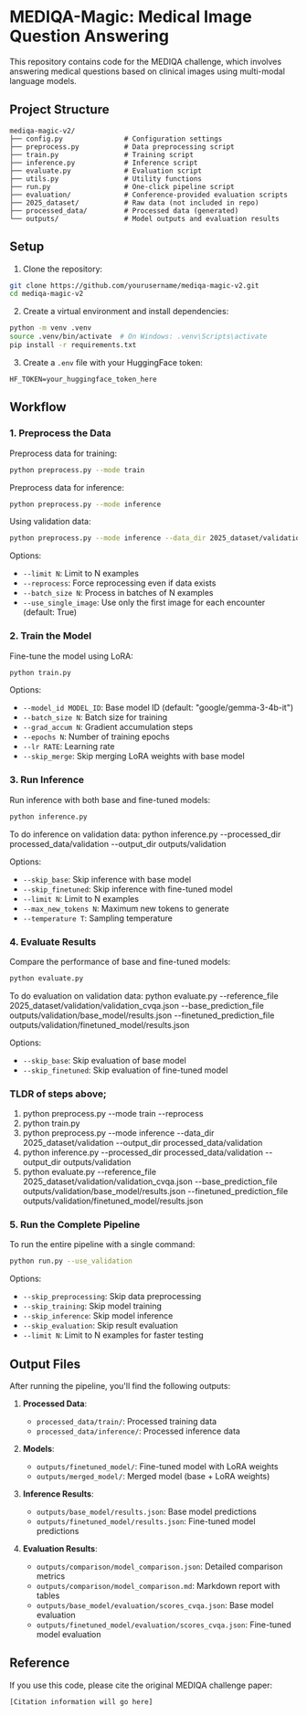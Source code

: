 # MEDIQA-Magic: Medical Image Question Answering

This repository contains code for the MEDIQA challenge, which involves answering medical questions based on clinical images using multi-modal language models.

## Project Structure

```
mediqa-magic-v2/
├── config.py               # Configuration settings
├── preprocess.py           # Data preprocessing script
├── train.py                # Training script
├── inference.py            # Inference script
├── evaluate.py             # Evaluation script
├── utils.py                # Utility functions
├── run.py                  # One-click pipeline script
├── evaluation/             # Conference-provided evaluation scripts
├── 2025_dataset/           # Raw data (not included in repo)
├── processed_data/         # Processed data (generated)
└── outputs/                # Model outputs and evaluation results
```

## Setup

1. Clone the repository:
```bash
git clone https://github.com/yourusername/mediqa-magic-v2.git
cd mediqa-magic-v2
```

2. Create a virtual environment and install dependencies:
```bash
python -m venv .venv
source .venv/bin/activate  # On Windows: .venv\Scripts\activate
pip install -r requirements.txt
```

3. Create a `.env` file with your HuggingFace token:
```
HF_TOKEN=your_huggingface_token_here
```

## Workflow

### 1. Preprocess the Data

Preprocess data for training:
```bash
python preprocess.py --mode train
```

Preprocess data for inference:
```bash
python preprocess.py --mode inference
```

Using validation data: 
```bash
python preprocess.py --mode inference --data_dir 2025_dataset/validation --output_dir processed_data/validation
```

Options:
- `--limit N`: Limit to N examples
- `--reprocess`: Force reprocessing even if data exists
- `--batch_size N`: Process in batches of N examples
- `--use_single_image`: Use only the first image for each encounter (default: True)

### 2. Train the Model

Fine-tune the model using LoRA:
```bash
python train.py
```

Options:
- `--model_id MODEL_ID`: Base model ID (default: "google/gemma-3-4b-it")
- `--batch_size N`: Batch size for training
- `--grad_accum N`: Gradient accumulation steps
- `--epochs N`: Number of training epochs
- `--lr RATE`: Learning rate
- `--skip_merge`: Skip merging LoRA weights with base model

### 3. Run Inference

Run inference with both base and fine-tuned models:
```bash
python inference.py
```

To do inference on validation data: 
python inference.py --processed_dir processed_data/validation --output_dir outputs/validation

Options:
- `--skip_base`: Skip inference with base model
- `--skip_finetuned`: Skip inference with fine-tuned model
- `--limit N`: Limit to N examples
- `--max_new_tokens N`: Maximum new tokens to generate
- `--temperature T`: Sampling temperature

### 4. Evaluate Results

Compare the performance of base and fine-tuned models:
```bash
python evaluate.py
```

To do evaluation on validation data: 
python evaluate.py --reference_file 2025_dataset/validation/validation_cvqa.json --base_prediction_file outputs/validation/base_model/results.json --finetuned_prediction_file outputs/validation/finetuned_model/results.json

Options:
- `--skip_base`: Skip evaluation of base model
- `--skip_finetuned`: Skip evaluation of fine-tuned model


### TLDR of steps above; 
1) python preprocess.py --mode train --reprocess
2) python train.py
3) python preprocess.py --mode inference --data_dir 2025_dataset/validation --output_dir processed_data/validation
4) python inference.py --processed_dir processed_data/validation --output_dir outputs/validation
5) python evaluate.py --reference_file 2025_dataset/validation/validation_cvqa.json --base_prediction_file outputs/validation/base_model/results.json --finetuned_prediction_file outputs/validation/finetuned_model/results.json


### 5. Run the Complete Pipeline

To run the entire pipeline with a single command:
```bash
python run.py --use_validation
```

Options:
- `--skip_preprocessing`: Skip data preprocessing
- `--skip_training`: Skip model training
- `--skip_inference`: Skip model inference
- `--skip_evaluation`: Skip result evaluation
- `--limit N`: Limit to N examples for faster testing


## Output Files

After running the pipeline, you'll find the following outputs:

1. **Processed Data**:
   - `processed_data/train/`: Processed training data
   - `processed_data/inference/`: Processed inference data

2. **Models**:
   - `outputs/finetuned_model/`: Fine-tuned model with LoRA weights
   - `outputs/merged_model/`: Merged model (base + LoRA weights)

3. **Inference Results**:
   - `outputs/base_model/results.json`: Base model predictions
   - `outputs/finetuned_model/results.json`: Fine-tuned model predictions

4. **Evaluation Results**:
   - `outputs/comparison/model_comparison.json`: Detailed comparison metrics
   - `outputs/comparison/model_comparison.md`: Markdown report with tables
   - `outputs/base_model/evaluation/scores_cvqa.json`: Base model evaluation
   - `outputs/finetuned_model/evaluation/scores_cvqa.json`: Fine-tuned model evaluation

## Reference

If you use this code, please cite the original MEDIQA challenge paper:
```
[Citation information will go here]
```